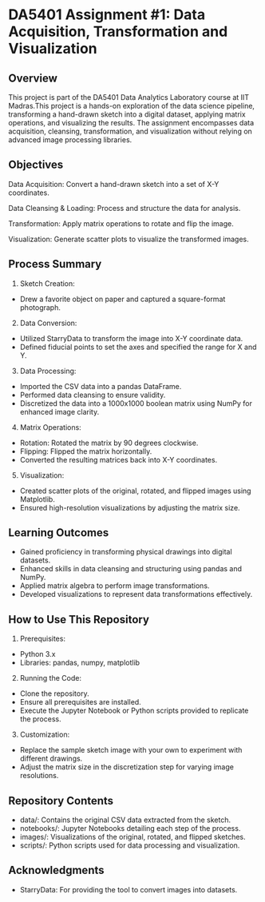 # DA5401 Assignment #1: Data Acquisition, Transformation and Visualization

## Overview

This project is part of the DA5401 Data Analytics Laboratory course at IIT Madras.This project is a hands-on exploration of the data science pipeline, transforming a hand-drawn sketch into a digital dataset, applying matrix operations, and visualizing the results. The assignment encompasses data acquisition, cleansing, transformation, and visualization without relying on advanced image processing libraries.

## Objectives


Data Acquisition: Convert a hand-drawn sketch into a set of X-Y coordinates.
  
Data Cleansing & Loading: Process and structure the data for analysis.

Transformation: Apply matrix operations to rotate and flip the image.

Visualization: Generate scatter plots to visualize the transformed images.

## Process Summary


1. Sketch Creation:                                                                                                                                                       
                                                                                                                                                                          
- Drew a favorite object on paper and captured a square-format photograph.

2. Data Conversion:

- Utilized StarryData to transform the image into X-Y coordinate data.
- Defined fiducial points to set the axes and specified the range for X and Y.
     
3. Data Processing:

- Imported the CSV data into a pandas DataFrame.
- Performed data cleansing to ensure validity.
- Discretized the data into a 1000x1000 boolean matrix using NumPy for enhanced image clarity.
  
4. Matrix Operations:

- Rotation: Rotated the matrix by 90 degrees clockwise.
- Flipping: Flipped the matrix horizontally.
- Converted the resulting matrices back into X-Y coordinates.
  
5. Visualization:

- Created scatter plots of the original, rotated, and flipped images using Matplotlib.
- Ensured high-resolution visualizations by adjusting the matrix size.

  
## Learning Outcomes


- Gained proficiency in transforming physical drawings into digital datasets.
- Enhanced skills in data cleansing and structuring using pandas and NumPy.
- Applied matrix algebra to perform image transformations.
- Developed visualizations to represent data transformations effectively.

  
## How to Use This Repository


1. Prerequisites:

- Python 3.x
- Libraries: pandas, numpy, matplotlib

2. Running the Code:

- Clone the repository.
- Ensure all prerequisites are installed.
- Execute the Jupyter Notebook or Python scripts provided to replicate the process.

3. Customization:

- Replace the sample sketch image with your own to experiment with different drawings.
- Adjust the matrix size in the discretization step for varying image resolutions.

  
## Repository Contents


- data/: Contains the original CSV data extracted from the sketch.
- notebooks/: Jupyter Notebooks detailing each step of the process.
- images/: Visualizations of the original, rotated, and flipped sketches.
- scripts/: Python scripts used for data processing and visualization.


## Acknowledgments
- StarryData: For providing the tool to convert images into datasets.

